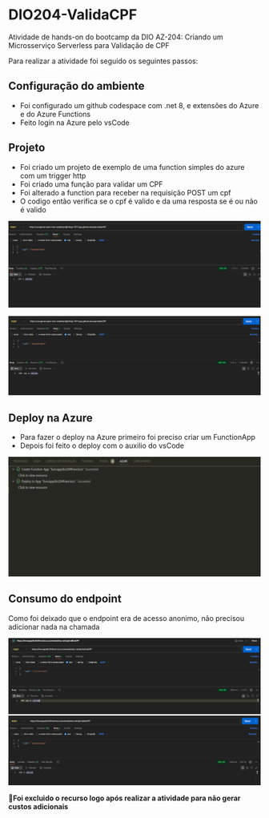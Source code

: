 # DIO204-ValidaCPF

Atividade de hands-on do bootcamp da DIO AZ-204: Criando um Microsserviço Serverless para Validação de CPF

Para realizar a atividade foi seguido os seguintes passos:

## Configuração do ambiente

- Foi configurado um github codespace com .net 8, e extensões do Azure e do Azure Functions
- Feito login na Azure pelo vsCode

## Projeto

- Foi criado um projeto de exemplo de uma function simples do azure com um trigger http
- Foi criado uma função para validar um CPF
- Foi alterado a function para receber na requisição POST um cpf
- O codigo então verifica se o cpf é valido e da uma resposta se é ou não é valido

![alt text]({05215311-FC26-4A35-A417-F56B630B61F3}.png)

![alt text]({F7BB438A-5CDA-401E-A565-2BEA58A4B3B1}.png)

## Deploy na Azure

- Para fazer o deploy na Azure primeiro foi preciso criar um FunctionApp
- Depois foi feito o deploy com o auxilio do vsCode

![alt text]({D60234FC-9340-4C11-B76E-1F3360CC6D99}.png)

## Consumo do endpoint

Como foi deixado que o endpoint era de acesso anonimo, não precisou adicionar nada na chamada

![alt text](endpointaz.png)
![alt text](endpointaz2.png)


**📄Foi excluido o recurso logo após realizar a atividade para não gerar custos adicionais**
